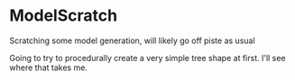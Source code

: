# ModelScratch
Scratching some model generation, will likely go off piste as usual

Going to try to procedurally create a very simple tree shape at first. I'll see where that takes me.
